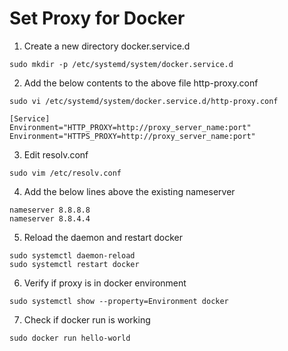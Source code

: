 # Set Proxy for Docker

1. Create a new directory docker.service.d

`sudo mkdir -p /etc/systemd/system/docker.service.d`


2. Add the below contents to the above file http-proxy.conf


`sudo vi /etc/systemd/system/docker.service.d/http-proxy.conf`

```
[Service]
Environment="HTTP_PROXY=http://proxy_server_name:port"
Environment="HTTPS_PROXY=http://proxy_server_name:port"
```

3. Edit resolv.conf 

`sudo vim /etc/resolv.conf`

4.  Add the below lines above the existing nameserver

```
nameserver 8.8.8.8
nameserver 8.8.4.4
```

5. Reload the daemon and restart docker

```
sudo systemctl daemon-reload
sudo systemctl restart docker
```

6. Verify if proxy is in docker environment

`sudo systemctl show --property=Environment docker`


7. Check if docker run is working

`sudo docker run hello-world`
